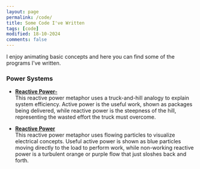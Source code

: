 ```yaml
---
layout: page
permalink: /code/
title: Some Code I've Written
tags: [code]
modified: 18-10-2024
comments: false
---
```



I enjoy animating basic concepts and here you can find some of the programs I've written.

### Power Systems

* [**Reactive Power-**](ReactiveTruck.html)<br>
This reactive power metaphor uses a truck-and-hill analogy to explain system efficiency. Active power is the useful work, shown as packages being delivered, while reactive power is the steepness of the hill, representing the wasted effort the truck must overcome.

* [**Reactive Power**](ReactiveParticle.html)<br>
This reactive power metaphor uses flowing particles to visualize electrical concepts. Useful active power is shown as blue particles moving directly to the load to perform work, while non-working reactive power is a turbulent orange or purple flow that just sloshes back and forth.


